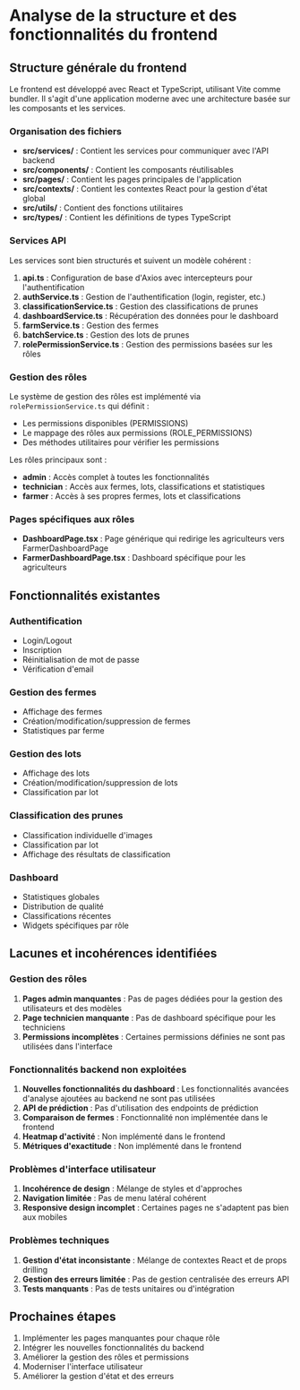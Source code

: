 # Analyse de la structure et des fonctionnalités du frontend

## Structure générale du frontend

Le frontend est développé avec React et TypeScript, utilisant Vite comme bundler. Il s'agit d'une application moderne avec une architecture basée sur les composants et les services.

### Organisation des fichiers

- **src/services/** : Contient les services pour communiquer avec l'API backend
- **src/components/** : Contient les composants réutilisables
- **src/pages/** : Contient les pages principales de l'application
- **src/contexts/** : Contient les contextes React pour la gestion d'état global
- **src/utils/** : Contient des fonctions utilitaires
- **src/types/** : Contient les définitions de types TypeScript

### Services API

Les services sont bien structurés et suivent un modèle cohérent :

1. **api.ts** : Configuration de base d'Axios avec intercepteurs pour l'authentification
2. **authService.ts** : Gestion de l'authentification (login, register, etc.)
3. **classificationService.ts** : Gestion des classifications de prunes
4. **dashboardService.ts** : Récupération des données pour le dashboard
5. **farmService.ts** : Gestion des fermes
6. **batchService.ts** : Gestion des lots de prunes
7. **rolePermissionService.ts** : Gestion des permissions basées sur les rôles

### Gestion des rôles

Le système de gestion des rôles est implémenté via `rolePermissionService.ts` qui définit :
- Les permissions disponibles (PERMISSIONS)
- Le mappage des rôles aux permissions (ROLE_PERMISSIONS)
- Des méthodes utilitaires pour vérifier les permissions

Les rôles principaux sont :
- **admin** : Accès complet à toutes les fonctionnalités
- **technician** : Accès aux fermes, lots, classifications et statistiques
- **farmer** : Accès à ses propres fermes, lots et classifications

### Pages spécifiques aux rôles

- **DashboardPage.tsx** : Page générique qui redirige les agriculteurs vers FarmerDashboardPage
- **FarmerDashboardPage.tsx** : Dashboard spécifique pour les agriculteurs

## Fonctionnalités existantes

### Authentification
- Login/Logout
- Inscription
- Réinitialisation de mot de passe
- Vérification d'email

### Gestion des fermes
- Affichage des fermes
- Création/modification/suppression de fermes
- Statistiques par ferme

### Gestion des lots
- Affichage des lots
- Création/modification/suppression de lots
- Classification par lot

### Classification des prunes
- Classification individuelle d'images
- Classification par lot
- Affichage des résultats de classification

### Dashboard
- Statistiques globales
- Distribution de qualité
- Classifications récentes
- Widgets spécifiques par rôle

## Lacunes et incohérences identifiées

### Gestion des rôles
1. **Pages admin manquantes** : Pas de pages dédiées pour la gestion des utilisateurs et des modèles
2. **Page technicien manquante** : Pas de dashboard spécifique pour les techniciens
3. **Permissions incomplètes** : Certaines permissions définies ne sont pas utilisées dans l'interface

### Fonctionnalités backend non exploitées
1. **Nouvelles fonctionnalités du dashboard** : Les fonctionnalités avancées d'analyse ajoutées au backend ne sont pas utilisées
2. **API de prédiction** : Pas d'utilisation des endpoints de prédiction
3. **Comparaison de fermes** : Fonctionnalité non implémentée dans le frontend
4. **Heatmap d'activité** : Non implémenté dans le frontend
5. **Métriques d'exactitude** : Non implémenté dans le frontend

### Problèmes d'interface utilisateur
1. **Incohérence de design** : Mélange de styles et d'approches
2. **Navigation limitée** : Pas de menu latéral cohérent
3. **Responsive design incomplet** : Certaines pages ne s'adaptent pas bien aux mobiles

### Problèmes techniques
1. **Gestion d'état inconsistante** : Mélange de contextes React et de props drilling
2. **Gestion des erreurs limitée** : Pas de gestion centralisée des erreurs API
3. **Tests manquants** : Pas de tests unitaires ou d'intégration

## Prochaines étapes

1. Implémenter les pages manquantes pour chaque rôle
2. Intégrer les nouvelles fonctionnalités du backend
3. Améliorer la gestion des rôles et permissions
4. Moderniser l'interface utilisateur
5. Améliorer la gestion d'état et des erreurs
